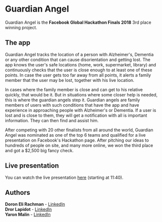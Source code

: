 # Guardian Angel
Guardian Angel is the **Facebook Global Hackathon Finals 2018** 3rd place winning project.

## The app
Guardian Angel tracks the location of a person with Alzheimer's, Dementia or any other condition that can cause disorientation and getting lost. The app knows the user's safe locations (home, work, supermarket, library) and continuously checks that the user is close enough to at least one of these points. In case the user gets too far away from all points, it alerts a family member that the user may be lost, together with his live location.

In cases where the family member is close and can get to his relative quickly, that would be it. But in situations where some closer help is needed, this is where the guardian angels step it. Guardian angels are family members of users with such conditions that have the app and have experience in approaching people with Alzheimer's or Dementia. If a user is lost and is close to them, they will get a notification with all is important information. They can then find and assist him.

After competing with 20 other finalists from all around the world, Guardian Angel was nominated as one of the top 6 teams and qualified for a live presentation on Facebook's Hackathon page. 
After pitching our ideas to hundreds of people on site, and many more online, we won the third place and got a $2,500 big fancy check.

## Live presentation
You can watch the live presentation [here](https://www.facebook.com/hackathon/videos/2306855209387580) (starting at 11:40).

## Authors
**Doron Eli Rachman** - [LinkedIn](https://www.linkedin.com/in/doron-eli-rachman-218595b1/)   
**Dror Lapidot** - [LinkedIn](https://www.linkedin.com/in/dror-lapidot-22417b89/)   
**Yaron Malin** - [LinkedIn](https://www.linkedin.com/in/yaron-malin/)   
